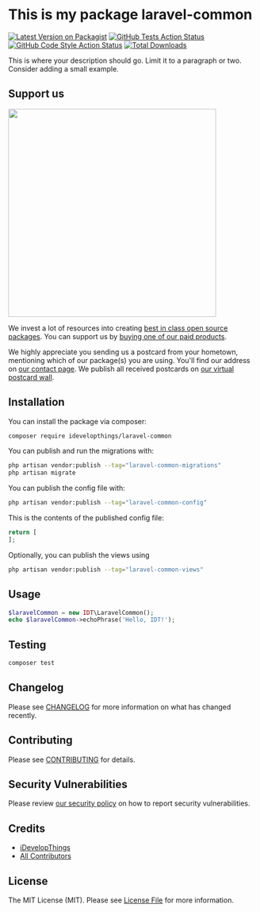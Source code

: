 # This is my package laravel-common

[![Latest Version on Packagist](https://img.shields.io/packagist/v/idevelopthings/laravel-common.svg?style=flat-square)](https://packagist.org/packages/idevelopthings/laravel-common)
[![GitHub Tests Action Status](https://img.shields.io/github/actions/workflow/status/idevelopthings/laravel-common/run-tests.yml?branch=main&label=tests&style=flat-square)](https://github.com/idevelopthings/laravel-common/actions?query=workflow%3Arun-tests+branch%3Amain)
[![GitHub Code Style Action Status](https://img.shields.io/github/actions/workflow/status/idevelopthings/laravel-common/fix-php-code-style-issues.yml?branch=main&label=code%20style&style=flat-square)](https://github.com/idevelopthings/laravel-common/actions?query=workflow%3A"Fix+PHP+code+style+issues"+branch%3Amain)
[![Total Downloads](https://img.shields.io/packagist/dt/idevelopthings/laravel-common.svg?style=flat-square)](https://packagist.org/packages/idevelopthings/laravel-common)

This is where your description should go. Limit it to a paragraph or two. Consider adding a small example.

## Support us

[<img src="https://github-ads.s3.eu-central-1.amazonaws.com/laravel-common.jpg?t=1" width="419px" />](https://spatie.be/github-ad-click/laravel-common)

We invest a lot of resources into creating [best in class open source packages](https://spatie.be/open-source). You can support us by [buying one of our paid products](https://spatie.be/open-source/support-us).

We highly appreciate you sending us a postcard from your hometown, mentioning which of our package(s) you are using. You'll find our address on [our contact page](https://spatie.be/about-us). We publish all received postcards on [our virtual postcard wall](https://spatie.be/open-source/postcards).

## Installation

You can install the package via composer:

```bash
composer require idevelopthings/laravel-common
```

You can publish and run the migrations with:

```bash
php artisan vendor:publish --tag="laravel-common-migrations"
php artisan migrate
```

You can publish the config file with:

```bash
php artisan vendor:publish --tag="laravel-common-config"
```

This is the contents of the published config file:

```php
return [
];
```

Optionally, you can publish the views using

```bash
php artisan vendor:publish --tag="laravel-common-views"
```

## Usage

```php
$laravelCommon = new IDT\LaravelCommon();
echo $laravelCommon->echoPhrase('Hello, IDT!');
```

## Testing

```bash
composer test
```

## Changelog

Please see [CHANGELOG](CHANGELOG.md) for more information on what has changed recently.

## Contributing

Please see [CONTRIBUTING](CONTRIBUTING.md) for details.

## Security Vulnerabilities

Please review [our security policy](../../security/policy) on how to report security vulnerabilities.

## Credits

- [iDevelopThings](https://github.com/iDevelopThings)
- [All Contributors](../../contributors)

## License

The MIT License (MIT). Please see [License File](LICENSE.md) for more information.
